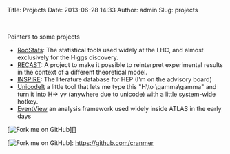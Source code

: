 Title: Projects
Date: 2013-06-28 14:33
Author: admin
Slug: projects

 

Pointers to some projects

-   [RooStats][]: The statistical tools used widely at the LHC, and
    almost exclusively for the Higgs discovery.
-   [RECAST][]: A project to make it possible to reinterpret
    experimental results in the context of a different theoretical
    model.
-   [INSPIRE][]: The literature database for HEP (I'm on the advisory
    board)
-   [UnicodeIt][] a little tool that lets me type this "H\\to
    \\gamma\\gamma" and turn it into H→ γγ (anywhere due to unicode)
    with a little system-wide hotkey.
-   [EventView][] an analysis framework used widely inside ATLAS in the
    early days

[![Fork me on GitHub][]][]

  [RooStats]: https://twiki.cern.ch/twiki/bin/view/RooStats/WebHome
  [RECAST]: http://recast.perimeterinstitute.ca
  [INSPIRE]: http://inspirehep.net/
  [UnicodeIt]: http://www.svenkreiss.com/UnicodeIt
  [EventView]: https://cds.cern.ch/record/1057144
  [Fork me on GitHub]: https://s3.amazonaws.com/github/ribbons/forkme_right_gray_6d6d6d.png
  [![Fork me on GitHub][]]: https://github.com/cranmer
